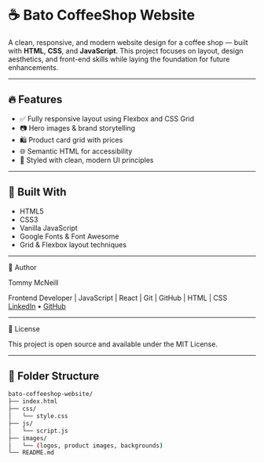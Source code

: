 # ☕️ Bato CoffeeShop Website

A clean, responsive, and modern website design for a coffee shop — built with **HTML**, **CSS**, and **JavaScript**. This project focuses on layout, design aesthetics, and front-end skills while laying the foundation for future enhancements.

---

## 🔥 Features

- ✅ Fully responsive layout using Flexbox and CSS Grid
- 📷 Hero images & brand storytelling
- 🛍️ Product card grid with prices
- 🌐 Semantic HTML for accessibility
- 🎨 Styled with clean, modern UI principles

---

## 🧰 Built With

- HTML5
- CSS3
- Vanilla JavaScript
- Google Fonts & Font Awesome
- Grid & Flexbox layout techniques

---

🙌 Author

Tommy McNeill

Frontend Developer | JavaScript | React | Git | GitHub | HTML | CSS
[LinkedIn](www.linkedin.com/in/tommy-mcneill-931319350) • [GitHub](https://github.com/tommymcneill)

---

📜 License

This project is open source and available under the MIT License.

---

## 📂 Folder Structure

```bash
bato-coffeeshop-website/
├── index.html
├── css/
│   └── style.css
├── js/
│   └── script.js
├── images/
│   └── (logos, product images, backgrounds)
└── README.md


